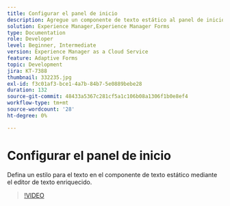 ```yaml
---
title: Configurar el panel de inicio
description: Agregue un componente de texto estático al panel de inicio.
solution: Experience Manager,Experience Manager Forms
type: Documentation
role: Developer
level: Beginner, Intermediate
version: Experience Manager as a Cloud Service
feature: Adaptive Forms
topic: Development
jira: KT-7388
thumbnail: 332235.jpg
exl-id: f3c01af3-bce1-4a7b-84b7-5e0889bebe28
duration: 132
source-git-commit: 48433a5367c281cf5a1c106b08a1306f1b0e8ef4
workflow-type: tm+mt
source-wordcount: '28'
ht-degree: 0%

---
```


# Configurar el panel de inicio

Defina un estilo para el texto en el componente de texto estático mediante el editor de texto enriquecido.

>[!VIDEO](https://video.tv.adobe.com/v/3440115?quality=12&learn=on&captions=spa)
